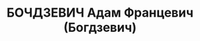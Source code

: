 ---
title: БОЧДЗЕВИЧ Адам Францевич (Богдзевич)
description: 'Род. в 1900, Литва, г. Вильнюс, поляк. Проживал: г. Мурманск, пер. Кильдинский,
  д. 11, кв. 8. Железнодорожная станция Мурманск, машинист

  Арестован 02.10.1936. Обв. по ст.58-10-11 УК. Приговор: Верховный суд СССР, 30.04.1937
  – 8 лет ИТЛ.

  Реабилитирован Прокуратурой РФ 25.08.1992'
---